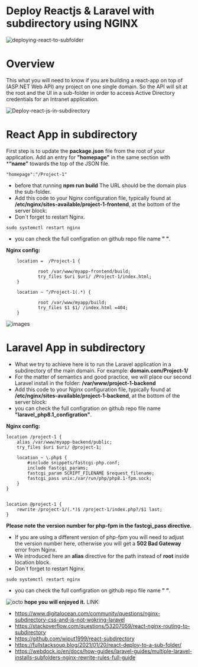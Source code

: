 # Deploy Reactjs & Laravel with subdirectory using NGINX
![deploying-react-to-subfolder](https://user-images.githubusercontent.com/71556060/180983908-83280295-3047-4f30-93ac-f8a46e85b6d4.png)
# Overview
This what you will need to know if you are building a react-app on top of (ASP.NET Web API) any project on one single domain. So the API will sit at the root and the UI in a sub-folder in order to access Active Directory credentials for an Intranet application.

![Deploy-react-js-in-subdirectory](https://user-images.githubusercontent.com/71556060/180984366-a1a0f1ff-6d66-4e4a-a5ca-846d1b8f9b23.jpg)
# React App in subdirectory

First step is to update the **package.json** file from the root of your application.
Add an entry for **"homepage"** in the same section with ***“name”** towards the top of the JSON file.
```
"homepage":"/Project-1"
```
- before that running **npm run build** The URL should be the domain plus the sub-folder.
- Add this code to your Nginx configuration file, typically found at **/etc/nginx/sites-available/project-1-frontend**, at the bottom of the server block:
- Don`t forget to restart Nginx.
```
sudo systemctl restart nginx
```
- you can check the full configration on github repo file name **" "**.


**Nginx config:**
```
    location =  /Project-1 {

            root /var/www/myapp-frontend/build;
            try_files $uri $uri/ /Project-1/index.html;
    }

    location ~ ^/Project-1(.*) {

            root /var/www/myapp/build;
            try_files $1 $1/ /index.html =404;
    }
```

![images](https://user-images.githubusercontent.com/71556060/180982085-391685d5-1dce-44ff-bf7b-a36019bc180b.png)

# Laravel App in subdirectory

- What we try to achieve here is to run the Laravel application in a subdirectory of the main domain. For example: **domain.com/Project-1/**
- For the matter of semantics and good practice, we will place our second Laravel install in the folder: **/var/www/project-1-backend**
- Add this code to your Nginx configuration file, typically found at **/etc/nginx/sites-available/project-1-backend**, at the bottom of the server block:
- you can check the full configration on github repo file name **"laravel_php8.1_configration"**.

**Nginx config:**
```
location /project-1 {
    alias /var/www/myapp-backend/public;
    try_files $uri $uri/ @project-1;

    location ~ \.php$ {
        #include snippets/fastcgi-php.conf;
        include fastcgi_params;
        fastcgi_param SCRIPT_FILENAME $request_filename;
        fastcgi_pass unix:/var/run/php/php8.1-fpm.sock;
    }
}


location @project-1 {
    rewrite /project-1/(.*)$ /project-1/index.php?/$1 last;
}
```

**Please note the version number for php-fpm in the fastcgi_pass directive.**
- If you are using a different version of php-fpm you will need to adjust the version number here, otherwise you will get a **502 Bad Gateway** error from Nginx.
- We introduced here an **alias** directive for the path instead of **root** inside location block. 
- Don`t forget to restart Nginx.
```
sudo systemctl restart nginx
```
- you can check the full configration on github repo file name **" "**.


![octo](https://user-images.githubusercontent.com/71556060/180984837-af4909db-8638-43bf-9fd6-808cb376c0c7.png)
**hope you will enjoyed it.**
LINK:
- https://www.digitalocean.com/community/questions/nginx-subdirectory-css-and-js-not-wokring-laravel
- https://stackoverflow.com/questions/53207059/react-nginx-routing-to-subdirectory
- https://github.com/wiput1999/react-subdirectory
- https://fullstacksoup.blog/2021/01/20/react-deploy-to-a-sub-folder/
- https://webdock.io/en/docs/how-guides/laravel-guides/multiple-laravel-installs-subfolders-nginx-rewrite-rules-full-guide
